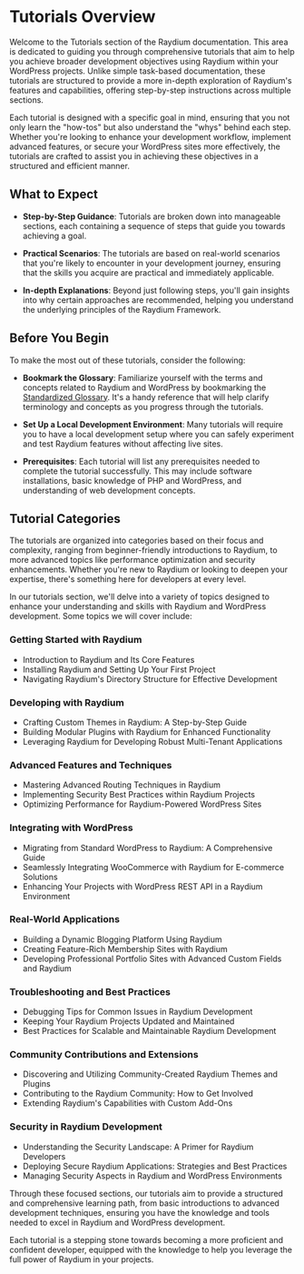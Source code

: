 # Tutorials Overview

Welcome to the Tutorials section of the Raydium documentation. This area is dedicated to guiding you through comprehensive tutorials that aim to help you achieve broader development objectives using Raydium within your WordPress projects. Unlike simple task-based documentation, these tutorials are structured to provide a more in-depth exploration of Raydium's features and capabilities, offering step-by-step instructions across multiple sections.

Each tutorial is designed with a specific goal in mind, ensuring that you not only learn the "how-tos" but also understand the "whys" behind each step. Whether you're looking to enhance your development workflow, implement advanced features, or secure your WordPress sites more effectively, the tutorials are crafted to assist you in achieving these objectives in a structured and efficient manner.

## What to Expect

- **Step-by-Step Guidance**: Tutorials are broken down into manageable sections, each containing a sequence of steps that guide you towards achieving a goal.

- **Practical Scenarios**: The tutorials are based on real-world scenarios that you're likely to encounter in your development journey, ensuring that the skills you acquire are practical and immediately applicable.

- **In-depth Explanations**: Beyond just following steps, you'll gain insights into why certain approaches are recommended, helping you understand the underlying principles of the Raydium Framework.

## Before You Begin

To make the most out of these tutorials, consider the following:

- **Bookmark the Glossary**: Familiarize yourself with the terms and concepts related to Raydium and WordPress by bookmarking the [Standardized Glossary](#). It's a handy reference that will help clarify terminology and concepts as you progress through the tutorials.

- **Set Up a Local Development Environment**: Many tutorials will require you to have a local development setup where you can safely experiment and test Raydium features without affecting live sites.

- **Prerequisites**: Each tutorial will list any prerequisites needed to complete the tutorial successfully. This may include software installations, basic knowledge of PHP and WordPress, and understanding of web development concepts.

## Tutorial Categories

The tutorials are organized into categories based on their focus and complexity, ranging from beginner-friendly introductions to Raydium, to more advanced topics like performance optimization and security enhancements. Whether you're new to Raydium or looking to deepen your expertise, there's something here for developers at every level.

In our tutorials section, we'll delve into a variety of topics designed to enhance your understanding and skills with Raydium and WordPress development. Some topics we will cover include:

### Getting Started with Raydium

- Introduction to Raydium and Its Core Features
- Installing Raydium and Setting Up Your First Project
- Navigating Raydium's Directory Structure for Effective Development

### Developing with Raydium

- Crafting Custom Themes in Raydium: A Step-by-Step Guide
- Building Modular Plugins with Raydium for Enhanced Functionality
- Leveraging Raydium for Developing Robust Multi-Tenant Applications

### Advanced Features and Techniques

- Mastering Advanced Routing Techniques in Raydium
- Implementing Security Best Practices within Raydium Projects
- Optimizing Performance for Raydium-Powered WordPress Sites

### Integrating with WordPress

- Migrating from Standard WordPress to Raydium: A Comprehensive Guide
- Seamlessly Integrating WooCommerce with Raydium for E-commerce Solutions
- Enhancing Your Projects with WordPress REST API in a Raydium Environment

### Real-World Applications

- Building a Dynamic Blogging Platform Using Raydium
- Creating Feature-Rich Membership Sites with Raydium
- Developing Professional Portfolio Sites with Advanced Custom Fields and Raydium

### Troubleshooting and Best Practices

- Debugging Tips for Common Issues in Raydium Development
- Keeping Your Raydium Projects Updated and Maintained
- Best Practices for Scalable and Maintainable Raydium Development

### Community Contributions and Extensions

- Discovering and Utilizing Community-Created Raydium Themes and Plugins
- Contributing to the Raydium Community: How to Get Involved
- Extending Raydium's Capabilities with Custom Add-Ons

### Security in Raydium Development

- Understanding the Security Landscape: A Primer for Raydium Developers
- Deploying Secure Raydium Applications: Strategies and Best Practices
- Managing Security Aspects in Raydium and WordPress Environments

Through these focused sections, our tutorials aim to provide a structured and comprehensive learning path, from basic introductions to advanced development techniques, ensuring you have the knowledge and tools needed to excel in Raydium and WordPress development.

Each tutorial is a stepping stone towards becoming a more proficient and confident  developer, equipped with the knowledge to help you leverage the full power of Raydium in your projects.
